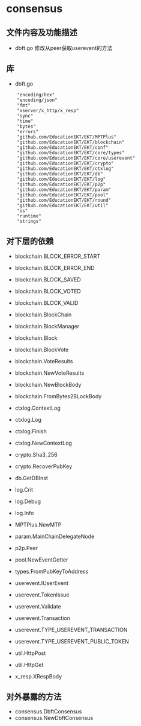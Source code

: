 # consensus
## 文件内容及功能描述
* dbft.go
修改从peer获取userevent的方法

## 库
* dbft.go
```
	"encoding/hex"
	"encoding/json"
	"fmt"
	"xserver/x_http/x_resp"
	"sync"
	"time"
	"bytes"
	"errors"
	"github.com/EducationEKT/EKT/MPTPlus"
	"github.com/EducationEKT/EKT/blockchain"
	"github.com/EducationEKT/EKT/conf"
	"github.com/EducationEKT/EKT/core/types"
	"github.com/EducationEKT/EKT/core/userevent"
	"github.com/EducationEKT/EKT/crypto"
	"github.com/EducationEKT/EKT/ctxlog"
	"github.com/EducationEKT/EKT/db"
	"github.com/EducationEKT/EKT/log"
	"github.com/EducationEKT/EKT/p2p"
	"github.com/EducationEKT/EKT/param"
	"github.com/EducationEKT/EKT/pool"
	"github.com/EducationEKT/EKT/round"
	"github.com/EducationEKT/EKT/util"
	"os"
	"runtime"
	"strings"
```

## 对下层的依赖
* blockchain.BLOCK_ERROR_START
* blockchain.BLOCK_ERROR_END
* blockchain.BLOCK_SAVED
* blockchain.BLOCK_VOTED
* blockchain.BLOCK_VALID
* blockchain.BlockChain
* blockchain.BlockManager
* blockchain.Block
* blockchain.BlockVote
* blockchain.VoteResults
* blockchain.NewVoteResults
* blockchain.NewBlockBody
* blockchain.FromBytes2BLockBody

* ctxlog.ContextLog
* ctxlog.Log
* ctxlog.Finish
* ctxlog.NewContextLog
* crypto.Sha3_256
* crypto.RecoverPubKey
* db.GetDBInst
* log.Crit
* log.Debug
* log.Info
* MPTPlus.NewMTP
* param.MainChainDelegateNode
* p2p.Peer
* pool.NewEventGetter
* types.FromPubKeyToAddress
* userevent.IUserEvent
* userevent.TokenIssue
* userevent.Validate
* userevent.Transaction
* userevent.TYPE_USEREVENT_TRANSACTION
* userevent.TYPE_USEREVENT_PUBLIC_TOKEN
* util.HttpPost
* util.HttpGet
* x_resp.XRespBody

## 对外暴露的方法
* consensus.DbftConsensus
* consensus.NewDbftConsensus

